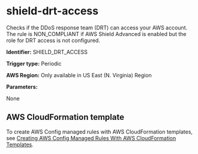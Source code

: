 # shield\-drt\-access<a name="shield-drt-access"></a>

Checks if the DDoS response team \(DRT\) can access your AWS account\. The rule is NON\_COMPLIANT if AWS Shield Advanced is enabled but the role for DRT access is not configured\.

**Identifier:** SHIELD\_DRT\_ACCESS

**Trigger type:** Periodic

**AWS Region:** Only available in US East \(N\. Virginia\) Region

**Parameters:**

None  

## AWS CloudFormation template<a name="w29aac11c33c17b7d361c15"></a>

To create AWS Config managed rules with AWS CloudFormation templates, see [Creating AWS Config Managed Rules With AWS CloudFormation Templates](aws-config-managed-rules-cloudformation-templates.md)\.